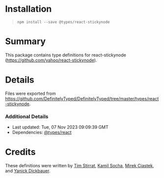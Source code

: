 # Installation
> `npm install --save @types/react-stickynode`

# Summary
This package contains type definitions for react-stickynode (https://github.com/yahoo/react-stickynode).

# Details
Files were exported from https://github.com/DefinitelyTyped/DefinitelyTyped/tree/master/types/react-stickynode.

### Additional Details
 * Last updated: Tue, 07 Nov 2023 09:09:39 GMT
 * Dependencies: [@types/react](https://npmjs.com/package/@types/react)

# Credits
These definitions were written by [Tim Stirrat](https://github.com/tstirrat), [Kamil Socha](https://github.com/ksocha), [Mirek Ciastek](https://github.com/mciastek), and [Yanick Dickbauer](https://github.com/yanickdi).
